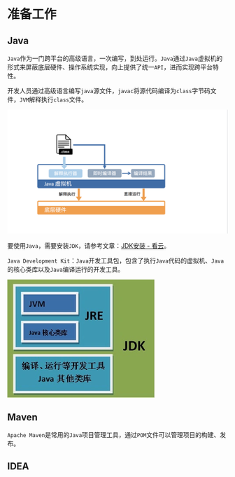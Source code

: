 # 准备工作

## Java

`Java`作为一门跨平台的高级语言，一次编写，到处运行。`Java`通过`Java`虚拟机的形式来屏蔽底层硬件、操作系统实现，向上提供了统一`API`，进而实现跨平台特性。

开发人员通过高级语言编写`java`源文件，`javac`将源代码编译为`class`字节码文件，`JVM`解释执行`class`文件。

![Java](./media/01/00.png)

要使用`Java`，需要安装`JDK`，请参考文章：[JDK安装 - 看云](https://www.kancloud.cn/yunzhiclub/springboot_angular_guide/1287227)。

`Java Development Kit`：`Java`开发工具包，包含了执行`Java`代码的虚拟机、`Java`的核心类库以及`Java`编译运行的开发工具。

![JDK](./media/01/01.png)

## Maven

`Apache Maven`是常用的`Java`项目管理工具，通过`POM`文件可以管理项目的构建、发布。

## IDEA